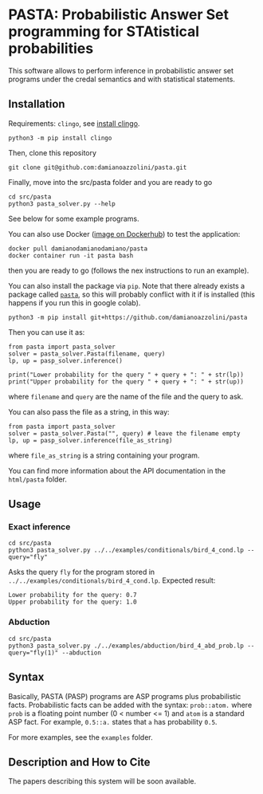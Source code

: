 # PASTA: Probabilistic Answer Set programming for STAtistical probabilities

This software allows to perform inference in probabilistic answer set programs under the credal semantics and with statistical statements.

## Installation
Requirements: `clingo`, see [install clingo](https://potassco.org/clingo/).
```
python3 -m pip install clingo
```

Then, clone this repository
```
git clone git@github.com:damianoazzolini/pasta.git
```

Finally, move into the src/pasta folder and you are ready to go
```
cd src/pasta
python3 pasta_solver.py --help
```

See below for some example programs.

You can also use Docker ([image on Dockerhub](https://hub.docker.com/repository/docker/damianodamianodamiano/pasta)) to test the application:
```
docker pull damianodamianodamiano/pasta
docker container run -it pasta bash
```
then you are ready to go (follows the nex instructions to run an example).

You can also install the package via `pip`.
Note that there already exists a package called [`pasta`](https://github.com/google/pasta), so this will probably conflict with it if is installed (this happens if you run this in google colab).
```
python3 -m pip install git+https://github.com/damianoazzolini/pasta
```
Then you can use it as:
```
from pasta import pasta_solver
solver = pasta_solver.Pasta(filename, query)
lp, up = pasp_solver.inference()

print("Lower probability for the query " + query + ": " + str(lp))
print("Upper probability for the query " + query + ": " + str(up))
```
where `filename` and `query` are the name of the file and the query to ask.

You can also pass the file as a string, in this way:
```
from pasta import pasta_solver
solver = pasta_solver.Pasta("", query) # leave the filename empty
lp, up = pasp_solver.inference(file_as_string)
```
where `file_as_string` is a string containing your program.

You can find more information about the API documentation in the `html/pasta` folder.

## Usage

### Exact inference
```
cd src/pasta
python3 pasta_solver.py ../../examples/conditionals/bird_4_cond.lp --query="fly"
```
Asks the query `fly` for the program stored in `../../examples/conditionals/bird_4_cond.lp`.
Expected result:
```
Lower probability for the query: 0.7
Upper probability for the query: 1.0
```

### Abduction
```
cd src/pasta
python3 pasta_solver.py ./../examples/abduction/bird_4_abd_prob.lp --query="fly(1)" --abduction
```

## Syntax
Basically, PASTA (PASP) programs are ASP programs plus probabilistic facts.
Probabilistic facts can be added with the syntax: `prob::atom.` where `prob` is a floating point number (0 < number <= 1) and `atom` is a standard ASP fact.
For example, `0.5::a.` states that `a` has probability `0.5`.

For more examples, see the `examples` folder.

## Description and How to Cite
The papers describing this system will be soon available.